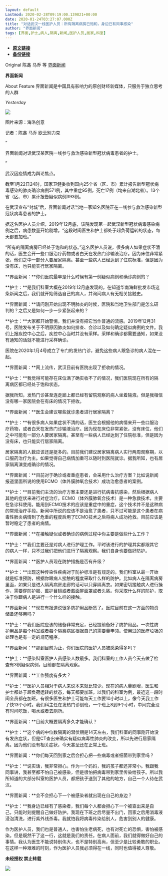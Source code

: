 ```yaml
---
layout: default
Lastmod: 2020-02-28T09:19:00.139821+00:00
date: 2020-01-24T03:27:07.000Z
title: "对话武汉一线医护人员：所有隔离病房已饱和，身边已有同事感染"
author: "界面新闻"
tags: [界面,护士,病人,隔离,新闻,医护人员,居家,科室]
---
```


* [**原文链接**](http://archive.is/RK14U)
* [**备份链接**](https://archive.is/RK14U)


Original 陈鑫 马乔 等 [界面新闻](#)

**界面新闻** ![](data:image/gif;base64,R0lGODlhAQABAIAAAAAAAP///yH5BAEAAAAALAAAAAABAAEAAAIBRAA7)

About Feature 界面新闻是中国具有影响力的原创财经新媒体，只服务于独立思考的人群

_Yesterday_

![](/images/post/fa2788de0dc704fbc9732e2123f56de7.webp)

图片来源：海洛创意

记者：陈鑫 马乔 欧云别力克

“

  

界面新闻对话武汉某医院一线参与救治感染新型冠状病毒患者的护士。

  

”

武汉因疫情成为舆论焦点。

截至1月22日24时，国家卫健委收到国内25个省（区、市）累计报告新型冠状病毒感染的肺炎确诊病例571例，其中重症95例，死亡17例（均来自湖北省）。13个省（区、市）累计报告疑似病例393例。

在武汉宣布“封城”后，界面新闻对话当地一家知名医院正在一线参与救治感染新型冠状病毒患者的护士。

据这名医护人员介绍，2019年12月底，该院发现第一起武汉新型冠状病毒感染病例之后，病患数量开始剧增。“这段时间医生和护士都处于超负荷运转的状态，每天都要加班。”

“所有的隔离病房已经处于饱和的状态。”这名医护人员说，很多病人如果症状不清的话，医生会开一些口服治疗药物或者白天在发热门诊输液治疗。因为床位非常紧张，他们之中一部分人要居家隔离。甚至一些病人已经达到了住院标准，但是因为没有床，也只能实行居家隔离。

**界面新闻：**你们医院最早是什么时候有第一例疑似病例和确诊病例的？

**护士：**是我们科室大概在2019年12月底发现的。在知道华南海鲜批发市场这条新闻之后，我们就开始筛选自己的病人，并询问病人有无相关接触史。

**界面新闻：**请问刚开始出现不明肺炎的时候，医院和当地卫生部门是怎么研判的？之后又是如何一步一步紧张起来的？

**护士：**大家都开始警惕，我们并没有把它当作普通的流感。2019年12月31号，医院发布关于不明原因肺炎如何排查、会诊以及如何确定疑似病例的文件。我们上报疾控中心之后，疾控中心当时并没有采样。采样和确诊都需要通知，如果没有通知的话就不能进行采样确诊。

医院在2020年1月4号成立了专门的发热门诊，避免这些病人跟急诊的病人混在一起。

**界面新闻：**网上流传，武汉目前有医院出现了拒收的情况。 

**护士：**我觉得可能存在床位满了确实收不了的情况，我们医院现在所有的隔离病区都已经处于饱和状态。

据我所知，发热门诊甚至连走廊上都已经有留院观察的病人坐着输液。但是我相信没有哪一家医院会在有床的情况下拒收。

**界面新闻：**医生会建议哪些就诊患者进行居家隔离？

**护士：**有很多病人如果症状不清的话，医生会根据他的病情来开一些口服治疗药物，或者白天在发热门诊输液治疗。因为现在床位非常紧张，没有床位，他们之中可能有一部分人要居家隔离。甚至有一些病人已经达到了住院标准，但是因为没有床，也只能实行居家隔离。

居家隔离的人数应该还是挺多的。目前我们建议居家隔离病人实行两周观察期，以口服药治疗为主。如果觉得自己病情加重可以随时到医院就诊。据我所知，也有居家隔离演变成确诊的情况。

**界面新闻：**目前对于确诊或者重症患者，会采用什么治疗方案？比如说新闻报道里面所说的使用ECMO（体外膜肺氧合技术）成功治愈患者的案例。

**护士：**目前我们主流的治疗方案主要还是进行抗病毒抗感染，然后根据病人其他的症状来进行对症治疗。ECMO（体外膜肺氧合技术）是一种急救技术，主要在急诊科使用。能用到ECMO技术的应该是重症中的重症，这个技术并不是这种病的常规治疗手段。新闻中所说的应该不是治愈了患者，只不过可能是这个患者在病毒性肺炎病情到了危重的程度后用了ECMO技术之后将病人成功抢救。目前应该是暂时稳定了患者的病情。

**界面新闻：**在接触疑似或者确诊的病例过程中你主要是做些什么工作？

**护士：**我们主要还是对病人进行护理工作。平时该进行的护理其实都跟其它的病人一样，只不过我们把他们进行了隔离观察。我们自身也要做好防护。

**界面新闻：**医护人员现在防护措施是否有升级？

**护士：**出现这种传染性疾病对于防护标准是有规定的。我们科室从最一开始就是标准预防，根据你跟病人接触的程度采取什么样的防护。比如病人在隔离病房里面，如果只是进入隔离病房走廊的话可以只穿隔离衣。如果密切接触病人进行操作，需要穿防护服、戴护目镜或者戴面屏面罩或者头盔。你采取什么样的防护，取决于你跟病人是进行一个什么样的接触。

**界面新闻：**现在有报道说很多防护用品断货了。医院目前在这一方面的物资储备还够用吗？

**护士：**我们医院应该的储备非常充足，已经提前备好了防护用品。一次性防护用品是每个科室或者每个隔离病区根据自己的需要量申领。使用过的医疗垃圾的处理也是有一定的规范程序。

**界面新闻：**那到目前为止，你们医院的医护人员被感染得多吗？

**护士：**感染科室医护人员感染人数最多。我们科室的工作人员今天去做了检查有3例疑似病例，目前都在隔离观察。

**界面新闻：**工作强度有多大？

**护士：**医护人员相对于病人来说本来就比较少。现在的病人量剧增，医生和护士都处于超负荷运转的状态，每天都要加班。以我们的科室为例，最近这一段时间全员都在加班。有很多医生和护士可能每天工作要10小时以上，像今天我工作了快13个小时。我们科主任在发热门诊倒班，一个班上8到9个小时，中间完全没有时间吃饭，喝水或者去厕所。

**界面新闻：**目前大概要隔离多久才能确认？

**护士：**这个病的中位数隔离的潜伏期是14天左右，我们科室的同事刚开始没有发热症状，但是CT查出来确实有疑似病毒性肺炎的改变，所以先进行居家隔离。因为他们没有相关症状，今天甚至还在正常上班。

**界面新闻：**你们每天回到家之后会担心把一些病毒或者细菌带到家里吗？

**护士：**说实话，我非常担心。作为一个妈妈，我的孩子都还非常小。我跟我同事讲，我甚至都不怕自己被感染，但是很怕把病毒带到家里传染给孩子。所以我所知道的大部分科室的医护人员，都把孩子送到了其他的地方，自己一个人待在武汉。

**界面新闻：**会不会担心下一个被感染者就出现在自己的身边？

**护士：**我身边已经有了感染者，我们每个人都会担心下一个被查出来是自己，只能时刻提醒自己做好防护。我现在下班之后尽量不出门，回家之后用消毒液浸泡清洗，进行紫外线杀毒。我就怕我将病毒传染给别人，危害到别人的健康。

作为医护人员，我们也是普通人，也害怕生老病死，也有对死亡的恐惧，害怕被感染。但是既然干了这一行，这就是我们的责任。在病人面前，我们就得做好自己的事情。我认为医生不能说特别伟大，也不是特别高尚，但至少是比较勇敢的职业。在这样一种艰难的时刻，作为医护人员我必须得在一线，同时也值得被人尊敬。

  

**未经授权 禁止转载**

  

  

![](/images/post/dd5e5599026658cfa5435e709f397252.gif)

